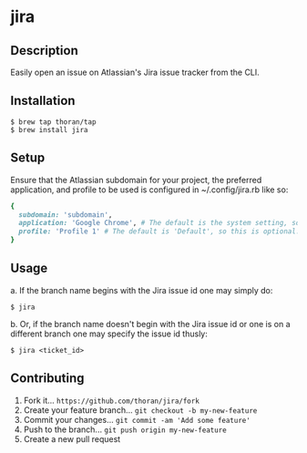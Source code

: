 # jira

## Description

Easily open an issue on Atlassian's Jira issue tracker from the CLI.

## Installation

```shell
$ brew tap thoran/tap
$ brew install jira
```

## Setup

Ensure that the Atlassian subdomain for your project, the preferred application, and profile to be used is configured in ~/.config/jira.rb like so:

```ruby
{
  subdomain: 'subdomain',
  application: 'Google Chrome', # The default is the system setting, so this is optional.
  profile: 'Profile 1' # The default is 'Default', so this is optional.
}
```

## Usage

a. If the branch name begins with the Jira issue id one may simply do:

```shell
$ jira
```

b. Or, if the branch name doesn't begin with the Jira issue id or one is on a different branch one may specify the issue id thusly:

```shell
$ jira <ticket_id>
```

## Contributing

1. Fork it... `https://github.com/thoran/jira/fork`
2. Create your feature branch... `git checkout -b my-new-feature`
3. Commit your changes... `git commit -am 'Add some feature'`
4. Push to the branch... `git push origin my-new-feature`
5. Create a new pull request
